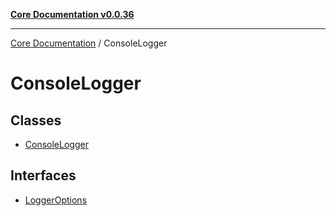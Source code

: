 [**Core Documentation v0.0.36**](../README.md)

***

[Core Documentation](../modules.md) / ConsoleLogger

# ConsoleLogger

## Classes

- [ConsoleLogger](classes/ConsoleLogger.md)

## Interfaces

- [LoggerOptions](interfaces/LoggerOptions.md)
